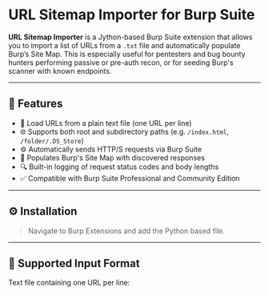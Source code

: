 # URL Sitemap Importer for Burp Suite

**URL Sitemap Importer** is a Jython-based Burp Suite extension that allows you to import a list of URLs from a `.txt` file and automatically populate Burp’s Site Map. This is especially useful for pentesters and bug bounty hunters performing passive or pre-auth recon, or for seeding Burp's scanner with known endpoints.

---

## 🔧 Features

- 📝 Load URLs from a plain text file (one URL per line)
- 🌐 Supports both root and subdirectory paths (e.g. `/index.html`, `/folder/.DS_Store`)
- ⚙️ Automatically sends HTTP/S requests via Burp Suite
- 🧠 Populates Burp's Site Map with discovered responses
- 🔍 Built-in logging of request status codes and body lengths
- ✅ Compatible with Burp Suite Professional and Community Edition

---

## ⚙️ Installation

> Navigate to Burp Extensions and add the Python based file. 

---

## 📁 Supported Input Format

Text file containing one URL per line:
